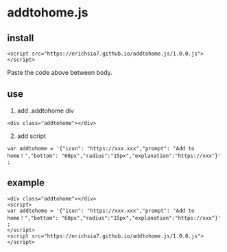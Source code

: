 # addtohome.js
## install

```
<script src="https://erichsia7.github.io/addtohome.js/1.0.0.js"></script>
```
Paste the code above between body.
## use
1. add .addtohome div
```
<div class="addtohome"></div>
```
2. add script
```
var addtohome = '{"icon": "https://xxx.xxx","prompt": "Add to home！","bottom": "60px","radius":"15px","explanation":"https://xxx"}' ;
```
## example
```
<div class="addtohome"></div>
<script>
var addtohome = '{"icon": "https://xxx.xxx","prompt": "Add to home！","bottom": "60px","radius":"15px","explanation":"https://xxx"}' ;
</script>
<script src="https://erichsia7.github.io/addtohome.js/1.0.0.js"></script>
```
